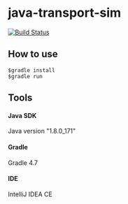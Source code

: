 # java-transport-sim

[![Build Status](https://travis-ci.org/thiagocardoso/java-transport-sim.svg?branch=master)](https://travis-ci.org/thiagocardoso/java-transport-sim)

## How to use

```
$gradle install
$gradle run
```

## Tools
#### Java SDK
Java version "1.8.0_171"

#### Gradle
Gradle 4.7

#### IDE
IntelliJ IDEA CE
